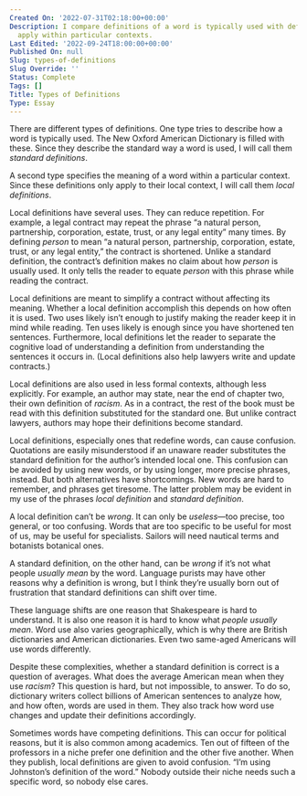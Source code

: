 ```yaml
---
Created On: '2022-07-31T02:18:00+00:00'
Description: I compare definitions of a word is typically used with definitions that
  apply within particular contexts.
Last Edited: '2022-09-24T18:00:00+00:00'
Published On: null
Slug: types-of-definitions
Slug Override: ''
Status: Complete
Tags: []
Title: Types of Definitions
Type: Essay
---
```

<p>There are different types of definitions. One type tries to describe how a word is typically used. The New Oxford American Dictionary is filled with these. Since they describe the standard way a word is used, I will call them <em>standard definitions</em>.</p>
<p>A second type specifies the meaning of a word within a particular context. Since these definitions only apply to their local context, I will call them <em>local definitions</em>.</p>
<p>Local definitions have several uses. They can reduce repetition. For example, a legal contract may repeat the phrase “a natural person, partnership, corporation, estate, trust, or any legal entity” many times. By defining <em>person</em> to mean “a natural person, partnership, corporation, estate, trust, or any legal entity,” the contract is shortened. Unlike a standard definition, the contract’s definition makes no claim about how <em>person</em> is usually used. It only tells the reader to equate <em>person</em> with this phrase while reading the contract.</p>
<p>Local definitions are meant to simplify a contract without affecting its meaning. Whether a local definition accomplish this depends on how often it is used. Two uses likely isn’t enough to justify making the reader keep it in mind while reading. Ten uses likely is enough since you have shortened ten sentences. Furthermore, local definitions let the reader to separate the cognitive load of understanding a definition from understanding the sentences it occurs in. (Local definitions also help lawyers write and update contracts.)</p>
<p>Local definitions are also used in less formal contexts, although less explicitly. For example, an author may state, near the end of chapter two, their own definition of <em>racism</em>. As in a contract, the rest of the book must be read with this definition substituted for the standard one. But unlike contract lawyers, authors may hope their definitions become standard.</p>
<p>Local definitions, especially ones that redefine words, can cause confusion. Quotations are easily misunderstood if an unaware reader substitutes the standard definition for the author’s intended local one. This confusion can be avoided by using new words, or by using longer, more precise phrases, instead. But both alternatives have shortcomings. New words are hard to remember, and phrases get tiresome. The latter problem may be evident in my use of the phrases <em>local definition</em> and <em>standard definition</em>.</p>
<p>A local definition can’t be <em>wrong</em>. It can only be <em>useless</em>—too precise, too general, or too confusing. Words that are too specific to be useful for most of us, may be useful for specialists. Sailors will need nautical terms and botanists botanical ones.</p>
<p>A standard definition, on the other hand, can be <em>wrong</em> if it’s not what people <em>usually mean</em> by the word. Language purists may have other reasons why a definition is wrong, but I think they’re usually born out of frustration that standard definitions can shift over time.</p>
<p>These language shifts are one reason that Shakespeare is hard to understand. It is also one reason it is hard to know what <em>people usually mean</em>. Word use also varies geographically, which is why there are British dictionaries and American dictionaries. Even two same-aged Americans will use words differently.</p>
<p>Despite these complexities, whether a standard definition is correct is a question of averages. What does the average American mean when they use <em>racism</em>? This question is hard, but not impossible, to answer. To do so, dictionary writers collect billions of American sentences to analyze how, and how often, words are used in them. They also track how word use changes and update their definitions accordingly.</p>
<p>Sometimes words have competing definitions. This can occur for political reasons, but it is also common among academics. Ten out of fifteen of the professors in a niche prefer one definition and the other five another. When they publish, local definitions are given to avoid confusion. “I’m using Johnston’s definition of the word.” Nobody outside their niche needs such a specific word, so nobody else cares.</p>
